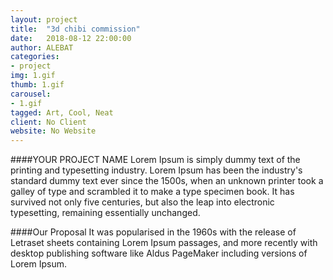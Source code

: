 ```yaml
---
layout: project
title:  "3d chibi commission"
date:   2018-08-12 22:00:00
author: ALEBAT
categories:
- project
img: 1.gif
thumb: 1.gif
carousel:
- 1.gif
tagged: Art, Cool, Neat
client: No Client
website: No Website
---
```

####YOUR PROJECT NAME
Lorem Ipsum is simply dummy text of the printing and typesetting industry. Lorem Ipsum has been the industry's standard dummy text ever since the 1500s, when an unknown printer took a galley of type and scrambled it to make a type specimen book. It has survived not only five centuries, but also the leap into electronic typesetting, remaining essentially unchanged.

####Our Proposal
It was popularised in the 1960s with the release of Letraset sheets containing Lorem Ipsum passages, and more recently with desktop publishing software like Aldus PageMaker including versions of Lorem Ipsum.